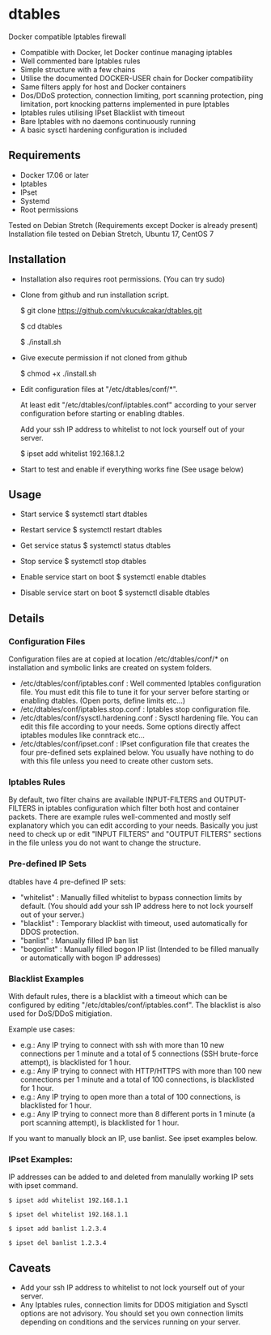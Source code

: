 # dtables

Docker compatible Iptables firewall

* Compatible with Docker, let Docker continue managing iptables
* Well commented bare Iptables rules 
* Simple structure with a few chains 
* Utilise the documented DOCKER-USER chain for Docker compatibility
* Same filters apply for host and Docker containers
* Dos/DDoS protection, connection limiting, port scanning protection, ping limitation, port knocking patterns implemented in pure Iptables
* Iptables rules utilising IPset Blacklist with timeout
* Bare Iptables with no daemons continuously running
* A basic sysctl hardening configuration is included


## Requirements

* Docker 17.06 or later
* Iptables
* IPset
* Systemd
* Root permissions

Tested on Debian Stretch (Requirements except Docker is already present)
Installation file tested on Debian Stretch, Ubuntu 17, CentOS 7


## Installation

* Installation also requires root permissions. (You can try sudo)

* Clone from github and run installation script.

	$ git clone https://github.com/vkucukcakar/dtables.git	

	$ cd dtables
	
	$ ./install.sh
		
* Give execute permission if not cloned from github

	$ chmod +x ./install.sh
	
* Edit configuration files at "/etc/dtables/conf/*". 
  
  At least edit "/etc/dtables/conf/iptables.conf" according to your server configuration before starting or enabling dtables.  
  
  Add your ssh IP address to whitelist to not lock yourself out of your server.
  
	$ ipset add whitelist 192.168.1.2
	
* Start to test and enable if everything works fine (See usage below)


## Usage

* Start service
	$ systemctl start dtables

* Restart service
	$ systemctl restart dtables

* Get service status
	$ systemctl status dtables
	
* Stop service
	$ systemctl stop dtables

* Enable service start on boot
	$ systemctl enable dtables

* Disable service start on boot
	$ systemctl disable dtables

 
## Details

### Configuration Files

Configuration files are at copied at location /etc/dtables/conf/* on installation and symbolic links are created on system folders.

* /etc/dtables/conf/iptables.conf			: Well commented Iptables configuration file. 
  You must edit this file to tune it for your server before starting or enabling dtables. (Open ports, define limits etc...)
* /etc/dtables/conf/iptables.stop.conf		: Iptables stop configuration file.
* /etc/dtables/conf/sysctl.hardening.conf	: Sysctl hardening file.
  You can edit this file according to your needs. Some options directly affect iptables modules like conntrack etc...
* /etc/dtables/conf/ipset.conf				: IPset configuration file that creates the four pre-defined sets explained below. You usually have nothing to do with this file unless you need to create other custom sets.

### Iptables Rules

By default, two filter chains are available INPUT-FILTERS and OUTPUT-FILTERS in iptables configuration which filter both host and container packets. 
There are example rules well-commented and mostly self explanatory which you can edit according to your needs.
Basically you just need to check up or edit "INPUT FILTERS" and "OUTPUT FILTERS" sections in the file unless you do not want to change the structure.

### Pre-defined IP Sets

dtables have 4 pre-defined IP sets:
* "whitelist"	: Manually filled whitelist to bypass connection limits by default. (You should add your ssh IP address here to not lock yourself out of your server.)
* "blacklist"	: Temporary blacklist with timeout, used automatically for DDOS protection.
* "banlist"		: Manually filled IP ban list
* "bogonlist"	: Manually filled bogon IP list (Intended to be filled manually or automatically with bogon IP addresses)

### Blacklist Examples

With default rules, there is a blacklist with a timeout which can be configured by editing "/etc/dtables/conf/iptables.conf". 
The blacklist is also used for DoS/DDoS mitigiation.

Example use cases:

* e.g.: Any IP trying to connect with ssh with more than 10 new connections per 1 minute and a total of 5 connections (SSH brute-force attempt), is blacklisted for 1 hour.
* e.g.: Any IP trying to connect with HTTP/HTTPS with more than 100 new connections per 1 minute and a total of 100 connections, is blacklisted for 1 hour.
* e.g.: Any IP trying to open more than a total of 100 connections, is blacklisted for 1 hour.
* e.g.: Any IP trying to connect more than 8 different ports in 1 minute (a port scanning attempt), is blacklisted for 1 hour.

If you want to manually block an IP, use banlist. See ipset examples below.

### IPset Examples:

IP addresses can be added to and deleted from manulally working IP sets with ipset command.

	$ ipset add whitelist 192.168.1.1
	
	$ ipset del whitelist 192.168.1.1

	$ ipset add banlist 1.2.3.4
	
	$ ipset del banlist 1.2.3.4

	
## Caveats

* Add your ssh IP address to whitelist to not lock yourself out of your server. 
* Any Iptables rules, connection limits for DDOS mitigiation and Sysctl options are not advisory. 
  You should set you own connection limits depending on conditions and the services running on your server.

